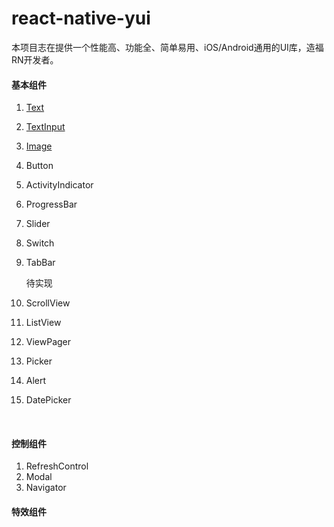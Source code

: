 # react-native-yui
本项目志在提供一个性能高、功能全、简单易用、iOS/Android通用的UI库，造福RN开发者。



#### 基本组件

1. [Text](https://facebook.github.io/react-native/docs/text.html)

2. [TextInput](https://facebook.github.io/react-native/docs/textinput.html)

3. [Image](https://facebook.github.io/react-native/docs/image.html)

4. Button

5. ActivityIndicator

6. ProgressBar

7. Slider

8. Switch

9. TabBar

   待实现

10. ScrollView

11. ListView

12. ViewPager

13. Picker

14. Alert

15. DatePicker

    ​

#### 控制组件

1. RefreshControl
2. Modal
3. Navigator



#### 特效组件


